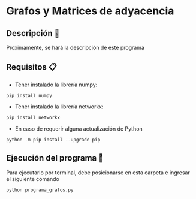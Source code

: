 # Grafos y Matrices de adyacencia

## Descripción 🚀

Proximamente, se hará la descripción de este programa


## Requisitos 📋

* Tener instalado la librería numpy:
<!--sec data-title="Prompt: OS X and Linux" data-id="OSX_Linux_prompt" data-collapse=true ces-->
    pip install numpy
<!--endsec-->

* Tener instalado la librería networkx:
<!--sec data-title="Prompt: OS X and Linux" data-id="OSX_Linux_prompt" data-collapse=true ces-->
    pip install networkx
<!--endsec-->

* En caso de requerir alguna actualización de Python
<!--sec data-title="Prompt: OS X and Linux" data-id="OSX_Linux_prompt" data-collapse=true ces-->
    python -m pip install --upgrade pip
<!--endsec-->

## Ejecución del programa 🔧

Para ejecutarlo por terminal, debe posicionarse en esta carpeta e ingresar el siguiente comando
<!--sec data-title="Prompt: OS X and Linux" data-id="OSX_Linux_prompt" data-collapse=true ces-->
    python programa_grafos.py
<!--endsec-->

